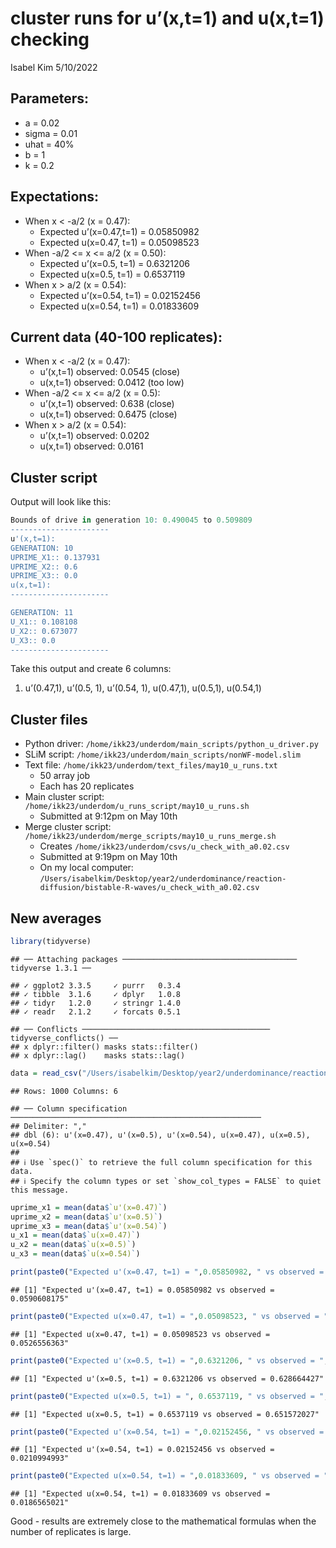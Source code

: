 cluster runs for u’(x,t=1) and u(x,t=1) checking
================
Isabel Kim
5/10/2022

## Parameters:

-   a = 0.02
-   sigma = 0.01
-   uhat = 40%
-   b = 1
-   k = 0.2

## Expectations:

-   When x \< -a/2 (x = 0.47):
    -   Expected u’(x=0.47,t=1) = 0.05850982
    -   Expected u(x=0.47, t=1) = 0.05098523
-   When -a/2 \<= x \<= a/2 (x = 0.50):
    -   Expected u’(x=0.5, t=1) = 0.6321206
    -   Expected u(x=0.5, t=1) = 0.6537119
-   When x > a/2 (x = 0.54):
    -   Expected u’(x=0.54, t=1) = 0.02152456
    -   Expected u(x=0.54, t=1) = 0.01833609

## Current data (40-100 replicates):

-   When x \< -a/2 (x = 0.47):
    -   u’(x,t=1) observed: 0.0545 (close)
    -   u(x,t=1) observed: 0.0412 (too low)
-   When -a/2 \<= x \<= a/2 (x = 0.5):
    -   u’(x,t=1) observed: 0.638 (close)
    -   u(x,t=1) observed: 0.6475 (close)
-   When x > a/2 (x = 0.54):
    -   u’(x,t=1) observed: 0.0202
    -   u(x,t=1) observed: 0.0161

## Cluster script

Output will look like this:

``` r
Bounds of drive in generation 10: 0.490045 to 0.509809
----------------------
u'(x,t=1):
GENERATION: 10
UPRIME_X1:: 0.137931
UPRIME_X2:: 0.6
UPRIME_X3:: 0.0
u(x,t=1):
----------------------

GENERATION: 11
U_X1:: 0.108108
U_X2:: 0.673077
U_X3:: 0.0
----------------------
```

Take this output and create 6 columns:

1.  u’(0.47,1), u’(0.5, 1), u’(0.54, 1), u(0.47,1), u(0.5,1), u(0.54,1)

## Cluster files

-   Python driver:
    `/home/ikk23/underdom/main_scripts/python_u_driver.py`
-   SLiM script: `/home/ikk23/underdom/main_scripts/nonWF-model.slim`
-   Text file: `/home/ikk23/underdom/text_files/may10_u_runs.txt`
    -   50 array job
    -   Each has 20 replicates
-   Main cluster script:
    `/home/ikk23/underdom/u_runs_script/may10_u_runs.sh`
    -   Submitted at 9:12pm on May 10th
-   Merge cluster script:
    `/home/ikk23/underdom/merge_scripts/may10_u_runs_merge.sh`
    -   Creates `/home/ikk23/underdom/csvs/u_check_with_a0.02.csv`
    -   Submitted at 9:19pm on May 10th
    -   On my local computer:
        `/Users/isabelkim/Desktop/year2/underdominance/reaction-diffusion/bistable-R-waves/u_check_with_a0.02.csv`

## New averages

``` r
library(tidyverse)
```

    ## ── Attaching packages ─────────────────────────────────────── tidyverse 1.3.1 ──

    ## ✓ ggplot2 3.3.5     ✓ purrr   0.3.4
    ## ✓ tibble  3.1.6     ✓ dplyr   1.0.8
    ## ✓ tidyr   1.2.0     ✓ stringr 1.4.0
    ## ✓ readr   2.1.2     ✓ forcats 0.5.1

    ## ── Conflicts ────────────────────────────────────────── tidyverse_conflicts() ──
    ## x dplyr::filter() masks stats::filter()
    ## x dplyr::lag()    masks stats::lag()

``` r
data = read_csv("/Users/isabelkim/Desktop/year2/underdominance/reaction-diffusion/bistable-R-waves/u_check_with_a0.02.csv")
```

    ## Rows: 1000 Columns: 6

    ## ── Column specification ────────────────────────────────────────────────────────
    ## Delimiter: ","
    ## dbl (6): u'(x=0.47), u'(x=0.5), u'(x=0.54), u(x=0.47), u(x=0.5), u(x=0.54)
    ## 
    ## ℹ Use `spec()` to retrieve the full column specification for this data.
    ## ℹ Specify the column types or set `show_col_types = FALSE` to quiet this message.

``` r
uprime_x1 = mean(data$`u'(x=0.47)`)
uprime_x2 = mean(data$`u'(x=0.5)`)
uprime_x3 = mean(data$`u'(x=0.54)`)
u_x1 = mean(data$`u(x=0.47)`)
u_x2 = mean(data$`u(x=0.5)`)
u_x3 = mean(data$`u(x=0.54)`)

print(paste0("Expected u'(x=0.47, t=1) = ",0.05850982, " vs observed = ", uprime_x1))
```

    ## [1] "Expected u'(x=0.47, t=1) = 0.05850982 vs observed = 0.0590608175"

``` r
print(paste0("Expected u(x=0.47, t=1) = ",0.05098523, " vs observed = ", u_x1))
```

    ## [1] "Expected u(x=0.47, t=1) = 0.05098523 vs observed = 0.0526556363"

``` r
print(paste0("Expected u'(x=0.5, t=1) = ",0.6321206, " vs observed = ", uprime_x2))
```

    ## [1] "Expected u'(x=0.5, t=1) = 0.6321206 vs observed = 0.628664427"

``` r
print(paste0("Expected u(x=0.5, t=1) = ", 0.6537119, " vs observed = ", u_x2))
```

    ## [1] "Expected u(x=0.5, t=1) = 0.6537119 vs observed = 0.651572027"

``` r
print(paste0("Expected u'(x=0.54, t=1) = ",0.02152456, " vs observed = ", uprime_x3))
```

    ## [1] "Expected u'(x=0.54, t=1) = 0.02152456 vs observed = 0.0210994993"

``` r
print(paste0("Expected u(x=0.54, t=1) = ",0.01833609, " vs observed = ", u_x3))
```

    ## [1] "Expected u(x=0.54, t=1) = 0.01833609 vs observed = 0.0186565021"

Good - results are extremely close to the mathematical formulas when the
number of replicates is large.

